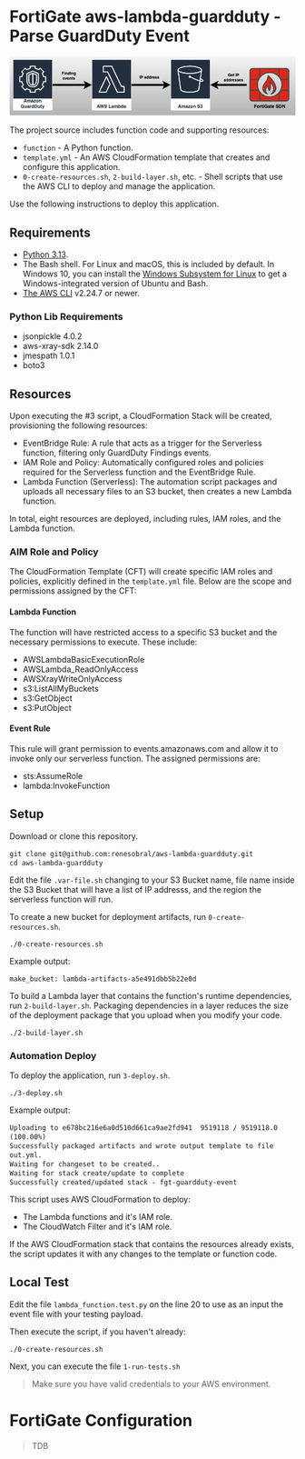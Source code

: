 # FortiGate aws-lambda-guardduty - Parse GuardDuty Event

![Overall](./images/Overall.png)


The project source includes function code and supporting resources:

- `function` - A Python function.
- `template.yml` - An AWS CloudFormation template that creates and configure this application.
- `0-create-resources.sh`, `2-build-layer.sh`, etc. - Shell scripts that use the AWS CLI to deploy and manage the application.

Use the following instructions to deploy this application.

## Requirements
- [Python 3.13](https://www.python.org/downloads/).
- The Bash shell. For Linux and macOS, this is included by default. In Windows 10, you can install the [Windows Subsystem for Linux](https://docs.microsoft.com/en-us/windows/wsl/install-win10) to get a Windows-integrated version of Ubuntu and Bash.
- [The AWS CLI](https://docs.aws.amazon.com/cli/latest/userguide/cli-chap-install.html) v2.24.7 or newer.

### Python Lib Requirements
- jsonpickle 4.0.2
- aws-xray-sdk 2.14.0
- jmespath 1.0.1
- boto3

## Resources
Upon executing the #3 script, a CloudFormation Stack will be created, provisioning the following resources:
 * EventBridge Rule: A rule that acts as a trigger for the Serverless function, filtering only GuardDuty Findings events.
 * IAM Role and Policy: Automatically configured roles and policies required for the Serverless function and the EventBridge Rule.
 * Lambda Function (Serverless): The automation script packages and uploads all necessary files to an S3 bucket, then creates a new Lambda function.

In total, eight resources are deployed, including rules, IAM roles, and the Lambda function.

### AIM Role and Policy
The CloudFormation Template (CFT) will create specific IAM roles and policies, explicitly defined in the `template.yml` file. Below are the scope and permissions assigned by the CFT:

#### Lambda Function

The function will have restricted access to a specific S3 bucket and the necessary permissions to execute. These include:
- AWSLambdaBasicExecutionRole
- AWSLambda_ReadOnlyAccess
- AWSXrayWriteOnlyAccess
- s3:ListAllMyBuckets
- s3:GetObject
- s3:PutObject

#### Event Rule

This rule will grant permission to events.amazonaws.com and allow it to invoke only our serverless function. The assigned permissions are:
- sts:AssumeRole
- lambda:InvokeFunction



## Setup
Download or clone this repository.

    git clone git@github.com:renesobral/aws-lambda-guardduty.git
    cd aws-lambda-guardduty

Edit the file `.var-file.sh` changing to your S3 Bucket name, file name inside the S3 Bucket that will have a list of IP addresss, and the region the serverless function will run.

To create a new bucket for deployment artifacts, run `0-create-resources.sh`.

    ./0-create-resources.sh

Example output:

    make_bucket: lambda-artifacts-a5e491dbb5b22e0d

To build a Lambda layer that contains the function's runtime dependencies, run `2-build-layer.sh`. Packaging dependencies in a layer reduces the size of the deployment package that you upload when you modify your code.

    ./2-build-layer.sh

### Automation Deploy
To deploy the application, run `3-deploy.sh`.

    ./3-deploy.sh
    
Example output:

    Uploading to e678bc216e6a0d510d661ca9ae2fd941  9519118 / 9519118.0  (100.00%)
    Successfully packaged artifacts and wrote output template to file out.yml.
    Waiting for changeset to be created..
    Waiting for stack create/update to complete
    Successfully created/updated stack - fgt-guardduty-event

This script uses AWS CloudFormation to deploy:
- The Lambda functions and it's IAM role.
- The CloudWatch Filter and it's IAM role.


If the AWS CloudFormation stack that contains the resources already exists, the script updates it with any changes to the template or function code.

## Local Test
 Edit the file `lambda_function.test.py` on the line 20 to use as an input the event file with your testing payload.

 Then execute the script, if you haven't already: 
```
./0-create-resources.sh
```
Next, you can execute the file `1-run-tests.sh`

> Make sure you have valid credentials to your AWS environment.

# FortiGate Configuration
> TDB